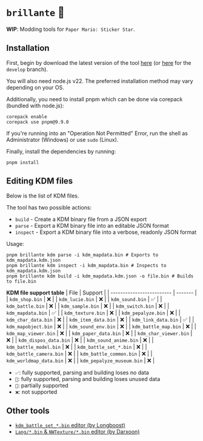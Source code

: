 # `brillante` 🌟
**WIP**: Modding tools for `Paper Mario: Sticker Star`.

## Installation
First, begin by download the latest version of the tool [here](https://github.com/shiguww/brillante/releases) (or [here](https://github.com/shiguww/brillante/archive/refs/heads/develop.zip) for the `develop` branch).

You will also need node.js v22. The preferred installation method may vary depending on your OS.

Additionally, you need to install pnpm which can be done via corepack (bundled with node.js):
```shell
corepack enable
corepack use pnpm@9.9.0
```

If you're running into an "Operation Not Permitted" Error, run the shell as Administrator (Windows) or use `sudo` (Linux).

Finally, install the dependencies by running:
```shell
pnpm install
```

## Editing KDM files
Below is the list of KDM files.

The tool has two possible actions:
* `build` - Create a KDM binary file from a JSON export
* `parse` - Export a KDM binary file into an editable JSON format
* `inspect` - Export a KDM binary file into a verbose, readonly JSON format

Usage:

``` shell
pnpm brillante kdm parse -i kdm_mapdata.bin # Exports to kdm_mapdata.kdm.json
pnpm brillante kdm inspect -i kdm_mapdata.bin # Inspects to kdm_mapdata.kdm.json
pnpm brillante kdm build -i kdm_mapdata.kdm.json -o file.bin # Builds to file.bin
```

**KDM file support table**
| File                      | Support |
| ------------------------- | ------- |
| `kdm_shop.bin`            | ❌       |
| `kdm_lucie.bin`           | ❌       |
| `kdm_sound.bin`           | ✅       |
| `kdm_battle.bin`          | ❌       |
| `kdm_sample.bin`          | ❌       |
| `kdm_switch.bin`          | ❌       |
| `kdm_mapdata.bin`         | ✅       |
| `kdm_texture.bin`         | ❌       |
| `kdm_pepalyze.bin`        | ❌       |
| `kdm_char_data.bin`       | ❌       |
| `kdm_item_data.bin`       | ❌       |
| `kdm_link_data.bin`       | ✅       |
| `kdm_mapobject.bin`       | ❌       |
| `kdm_sound_env.bin`       | ❌       |
| `kdm_battle_map.bin`      | ❌       |
| `kdm_map_viewer.bin`      | ❌       |
| `kdm_paper_data.bin`      | ❌       |
| `kdm_char_viewer.bin`     | ❌       |
| `kdm_dispos_data.bin`     | ❌       |
| `kdm_sound_anime.bin`     | ❌       |
| `kdm_battle_model.bin`    | ❌       |
| `kdm_battle_set_*.bin`    | ❌       |
| `kdm_battle_camera.bin`   | ❌       |
| `kdm_battle_common.bin`   | ❌       |
| `kdm_worldmap_data.bin`   | ❌       |
| `kdm_pepalyze_museum.bin` | ❌       |

* `✅`: fully supported, parsing and building loses no data
* `🧪`: fully supported, parsing and building loses unused data
* `🚧`: partially supported
* `❌`: not supported

## Other tools
- [`kdm_battle_set_*.bin` editor (by Longboost)](https://github.com/Longboost/battle-set-exporter/releases)
- [`Lang/*.bin` & `NWTexture/*.bin` editor (by Darxoon)](https://github.com/Darxoon/nw-tex)
